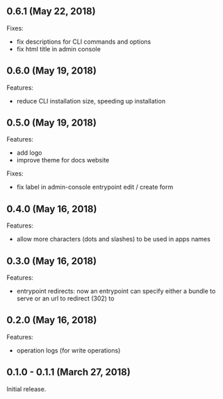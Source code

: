 ## 0.6.1 (May 22, 2018)

Fixes:

* fix descriptions for CLI commands and options
* fix html title in admin console

## 0.6.0 (May 19, 2018)

Features:

* reduce CLI installation size, speeding up installation

## 0.5.0 (May 19, 2018)

Features:

* add logo
* improve theme for docs website

Fixes:

* fix label in admin-console entrypoint edit / create form

## 0.4.0 (May 16, 2018)

Features:

* allow more characters (dots and slashes) to be used in apps names

## 0.3.0 (May 16, 2018)

Features:

* entrypoint redirects: now an entrypoint can specify either a bundle to serve
  or an url to redirect (302) to

## 0.2.0 (May 16, 2018)

Features:

* operation logs (for write operations)

## 0.1.0 - 0.1.1 (March 27, 2018)

Initial release.

